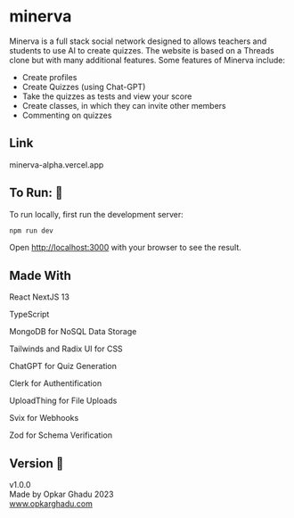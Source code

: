 # minerva
Minerva is a full stack social network designed to allows teachers and students to use AI to create quizzes. The website is based on a Threads clone but with many additional features. Some features of Minerva include:
- Create profiles 
- Create Quizzes (using Chat-GPT)
- Take the quizzes as tests and view your score
- Create classes, in which they can invite other members
- Commenting on quizzes  

## Link

minerva-alpha.vercel.app 

## To Run: :runner:

To run locally, first run the development server:

```bash
npm run dev
```

Open [http://localhost:3000](http://localhost:3000) with your browser to see the result.

## Made With
React NextJS 13

TypeScript

MongoDB for NoSQL Data Storage

Tailwinds and Radix UI for CSS

ChatGPT for Quiz Generation

Clerk for Authentification

UploadThing for File Uploads

Svix for Webhooks

Zod for Schema Verification



## Version :monkey:
v1.0.0\
Made by Opkar Ghadu 2023\
www.opkarghadu.com